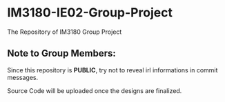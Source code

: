 # IM3180-IE02-Group-Project
The Repository of IM3180 Group Project

## Note to Group Members:
Since this repository is **PUBLIC**, try not to reveal irl informations in commit messages.

Source Code will be uploaded once the designs are finalized.
